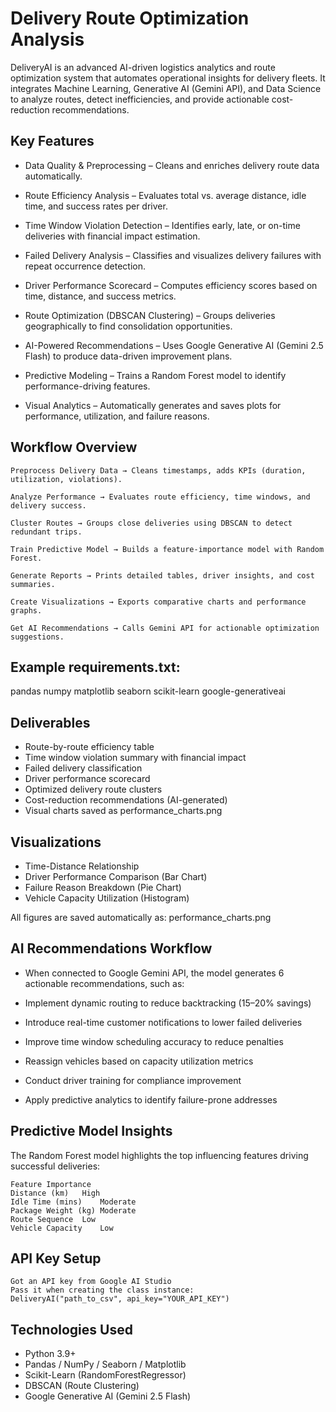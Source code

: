 # Delivery Route Optimization Analysis

DeliveryAI is an advanced AI-driven logistics analytics and route optimization system that automates operational insights for delivery fleets.
It integrates Machine Learning, Generative AI (Gemini API), and Data Science to analyze routes, detect inefficiencies, and provide actionable cost-reduction recommendations.

## Key Features

 - Data Quality & Preprocessing – Cleans and enriches delivery route data automatically.

 - Route Efficiency Analysis – Evaluates total vs. average distance, idle time, and success rates per driver.

 - Time Window Violation Detection – Identifies early, late, or on-time deliveries with financial impact estimation.

 - Failed Delivery Analysis – Classifies and visualizes delivery failures with repeat occurrence detection.

 - Driver Performance Scorecard – Computes efficiency scores based on time, distance, and success metrics.

 - Route Optimization (DBSCAN Clustering) – Groups deliveries geographically to find consolidation opportunities.

 - AI-Powered Recommendations – Uses Google Generative AI (Gemini 2.5 Flash) to produce data-driven improvement plans.

 - Predictive Modeling – Trains a Random Forest model to identify performance-driving features.

 - Visual Analytics – Automatically generates and saves plots for performance, utilization, and failure reasons.

## Workflow Overview
    
    Preprocess Delivery Data → Cleans timestamps, adds KPIs (duration, utilization, violations).
    
    Analyze Performance → Evaluates route efficiency, time windows, and delivery success.
    
    Cluster Routes → Groups close deliveries using DBSCAN to detect redundant trips.
    
    Train Predictive Model → Builds a feature-importance model with Random Forest.
    
    Generate Reports → Prints detailed tables, driver insights, and cost summaries.
    
    Create Visualizations → Exports comparative charts and performance graphs.
    
    Get AI Recommendations → Calls Gemini API for actionable optimization suggestions.

## Example requirements.txt:

pandas
numpy
matplotlib
seaborn
scikit-learn
google-generativeai

## Deliverables

 - Route-by-route efficiency table
 - Time window violation summary with financial impact
 - Failed delivery classification
 - Driver performance scorecard
 - Optimized delivery route clusters
 - Cost-reduction recommendations (AI-generated)
 - Visual charts saved as performance_charts.png

## Visualizations
- Time-Distance Relationship
- Driver Performance Comparison (Bar Chart)
- Failure Reason Breakdown (Pie Chart)
- Vehicle Capacity Utilization (Histogram)

All figures are saved automatically as: performance_charts.png

## AI Recommendations Workflow

 - When connected to Google Gemini API, the model generates 6 actionable recommendations, such as:

 - Implement dynamic routing to reduce backtracking (15–20% savings)

 - Introduce real-time customer notifications to lower failed deliveries

 - Improve time window scheduling accuracy to reduce penalties

 - Reassign vehicles based on capacity utilization metrics

 - Conduct driver training for compliance improvement

 - Apply predictive analytics to identify failure-prone addresses

## Predictive Model Insights
The Random Forest model highlights the top influencing features driving successful deliveries:

    Feature	Importance
    Distance (km)	High
    Idle Time (mins)	Moderate
    Package Weight (kg)	Moderate
    Route Sequence	Low
    Vehicle Capacity	Low

## API Key Setup

    Got an API key from Google AI Studio
    Pass it when creating the class instance:
    DeliveryAI("path_to_csv", api_key="YOUR_API_KEY")

## Technologies Used

 - Python 3.9+
 - Pandas / NumPy / Seaborn / Matplotlib
 - Scikit-Learn (RandomForestRegressor)
 - DBSCAN (Route Clustering)
 - Google Generative AI (Gemini 2.5 Flash)
